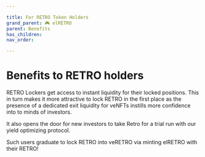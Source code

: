 ```yaml
---

title: For RETRO Token Holders
grand_parent: 🎮 elRETRO
parent: Benefits
has_children:
nav_order:

---
```



# Benefits to RETRO holders
RETRO Lockers get access to instant liquidity for their locked positions. This in turn makes it more attractive to lock RETRO in the first place as the presence of a dedicated exit liquidity for veNFTs instills more confidence into to minds of investors.

It also opens the door for new investors to take Retro for a trial run with our yield optimizing protocol.

Such users graduate to lock RETRO into veRETRO via minting elRETRO with their RETRO!

